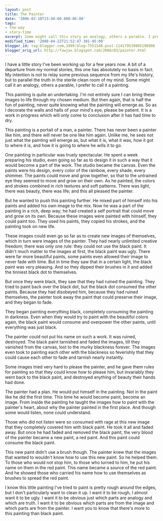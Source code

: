 ```yaml
---
layout: post
title: The Painter
date: '2006-03-10T23:40:00.000-06:00'
tags:
- the-way
- story-time
excerpt: Some might call this story an analogy, others a parable. I prefer to call it a painting.
modified_time: '2008-04-22T21:52:47.301-05:00'
blogger_id: tag:blogger.com,1999:blog-7551548.post-114179530965196008
blogger_orig_url: http://fuwjax.blogspot.com/2006/03/painter.html
---
```


I have a little story I've been working up for a few years now.  A bit of a departure from my normal stories, this one has absolutely no basis in fact.  My intention is not to relay some previous sequence from my life's history, but to parallel the truth in the sterile clean room of my mind.  Some might call it an analogy, others a parable, I prefer to call it a painting.

This painting is quite an undertaking.  I'm not entirely sure I can bring these images to life through my chosen medium.  But then again, that is half the fun of painting, never quite knowing what the painting will emerge as.  So as I decorate the walls and halls of your mind's eye, please be patient.  It is a work in progress which will only come to conclusion after it has had time to dry.

This painting is a portait of a man, a painter.  There has never been a painter like him, and there will never be one like him again.  Unlike me, he sees not just what the painting will emerge as, but what it is, what it was, how it got to where it is, and how it is going to where he wills it to go.  

One painting in particular was truely spectacular.  He spent a week preparing his studio, even going so far as to design it in such a way that it would become a part of the work.  The studio became the canvas.  Even the paints were his design, every color of the rainbow, every shade, every shimmer.  The paints could move and grow together, so that to the untrained eye they seemed to move and grow on their own.  As he painted, the colors and strokes combined in rich textures and soft patterns.  There was light, there was beauty, there was life; and this all pleased the painter.  

But he wanted to push this painting further.  He mixed part of himself into his paints and added his own image to the mix.  Now he was a part of the painting in a rich, deep way; he had created a self portrait that could move and grow on its own.  Because these images were painted with himself, they could paint too.  They used his paints, they copied his strokes, and the painting took on new life.

These images could even go so far as to create new images of themselves, which in turn were images of the painter.  They had nearly unlimited creative freedom; there was only one rule: they could not use the black paint.  It didn't much matter to the images at first, the black paint was ugly.  There were far more beautiful paints, some paints even allowed their image to never fade with time.  But in time they saw that in a certain light, the black paint was very pleasing.  And so they dipped their brushes in it and added the tinniest black dot to themselves.

But once they were black, they saw that they had ruined the painting.  They tried to paint back over the black dot, but the black dot consumed the other paints.  Because they had disobeyed him, because they had ruined themselves, the painter took away the paint that could preserve their image, and they began to fade.

They began painting everything black, completely consuming the painting in darkness.  Even when they would try to paint with the beautiful colors again, the black paint would consume and overpower the other paints, until everything was just black.

The painter could not put his name on such a work.  It was ruined, destroyed.  The black paint tarnished and faded the images, till they vanished from the canvas, lost to the murky blackness forever.  The images even took to painting each other with the blackness so feverishly that they could cause each other to fade and tarnish nearly instantly.

Some images tried very hard to please the painter, and he gave them rules for painting so that they could know how to please him, but invariably they went back to the black paint, and destroyed anything of beauty their hands had done.

The painter had a plan.  He would put himself in the painting.  Not in the paint like he did the first time.  This time he would become paint, become an image.  From inside the painting he taught the images how to paint with the painter's heart, about why the painter painted in the first place.  And though some would listen, none could understand.

Those who did not listen were so consumed with rage at this new image that they completely covered him with black paint.  He took it all and faded away.  But once he had faded and removed the black paint, the very blood of the painter became a new paint, a red paint.  And this paint could consume the black paint.

This new paint didn't use a brush though.  The painter knew that the images that wanted to wouldn't know how to use this new paint.  So he helped them.  To those who would not stop him, to those who turned to him, he put his name on them in the red paint.  This name became a source of the red paint.  And he showed those who carried his name how to use themselves as brushes to spread the red paint.

I know this little painting I've tried to paint is pretty rough around the edges, but I don't particularly want to clean it up.  I want it to be rough, I almost want it to be ugly.  I want it to be obvious just which parts are analogy and which are truth.  I want it to be obvious which parts are from the image and which parts are from the painter.  I want you to know that there's more to this painting than black paint.